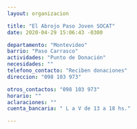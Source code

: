 ```yaml
---
layout: organizacion

title: "El Abrojo Paso Joven SOCAT"
date: 2020-04-29 15:06:43 -0300

departamento: "Montevideo"
barrio: "Paso Carrasco"
actividades: "Punto de Donación"
necesidades: ""
telefono_contacto: "Reciben donaciones"
direccion: "098 103 973"

otros_contactos: "098 103 973"
horario: ""
aclaraciones: ""
cuenta_bancaria: " L a V de 13 a 18 hs."

---
```

